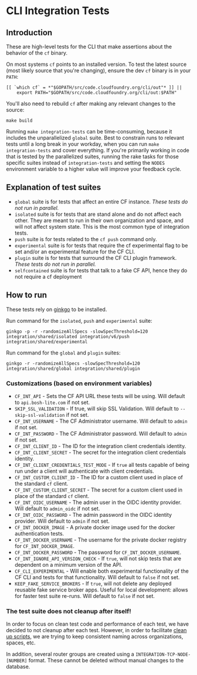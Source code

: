 # CLI Integration Tests

## Introduction

These are high-level tests for the CLI that make assertions about the behavior of the `cf` binary.

On most systems `cf` points to an installed version. To test the latest source (most likely source that you're changing), ensure the dev `cf` binary is in your `PATH`:

```
[[ `which cf` = *"$GOPATH/src/code.cloudfoundry.org/cli/out"* ]] || 
    export PATH="$GOPATH/src/code.cloudfoundry.org/cli/out:$PATH"
```

You'll also need to rebuild `cf` after making any relevant changes to the source:

```
make build
```

Running `make integration-tests` can be time-consuming, because it includes the unparallelized `global` suite. Best to constrain runs to relevant tests until a long break in your workday, when you can run `make integration-tests` and cover everything. If you're primarily working in code that is tested by the parallelized suites, running the rake tasks for those specific suites instead of `integration-tests` and setting the `NODES` environment variable to a higher value will improve your feedback cycle.

## Explanation of test suites
- `global` suite is for tests that affect an entire CF instance. *These tests do not run in parallel.*
- `isolated` suite is for tests that are stand alone and do not affect each other. They are meant to run in their own organization and space, and will not affect system state. This is the most common type of integration tests.
- `push` suite is for tests related to the `cf push` command only.
- `experimental` suite is for tests that require the cf experimental flag to be set and/or an experimental feature for the CF CLI.
- `plugin` suite is for tests that surround the CF CLI plugin framework. _These tests do not run in parallel._
- `selfcontained` suite is for tests that talk to a fake CF API, hence they do not require a cf deployment

## How to run
These tests rely on [ginkgo](https://github.com/onsi/ginkgo) to be installed.

Run command for the `isolated`, `push` and `experimental` suite:
```
ginkgo -p -r -randomizeAllSpecs -slowSpecThreshold=120 integration/shared/isolated integration/v6/push integration/shared/experimental
```

Run command for the `global` and `plugin` suites:
```
ginkgo -r -randomizeAllSpecs -slowSpecThreshold=120 integration/shared/global integration/shared/plugin
```

### Customizations (based on environment variables)

- `CF_INT_API` - Sets the CF API URL these tests will be using. Will default to `api.bosh-lite.com` if not set.
- `SKIP_SSL_VALIDATION` - If true, will skip SSL Validation. Will default to `--skip-ssl-validation` if not set.
- `CF_INT_USERNAME` - The CF Administrator username. Will default to `admin` if not set.
- `CF_INT_PASSWORD` - The CF Administrator password. Will default to `admin` if not set.
- `CF_INT_CLIENT_ID` - The ID for the integration client credentials identity.
- `CF_INT_CLIENT_SECRET` - The secret for the integration client credentials identity.
- `CF_INT_CLIENT_CREDENTIALS_TEST_MODE` - If `true` all tests capable of being run under a client will authenticate with client credentials.
- `CF_INT_CUSTOM_CLIENT_ID` - The ID for a custom client used in place of the standard `cf` client.
- `CF_INT_CUSTOM_CLIENT_SECRET` - The secret for a custom client used in place of the standard `cf` client.
- `CF_INT_OIDC_USERNAME` - The admin user in the OIDC identity provider. Will default to `admin_oidc` if not set.
- `CF_INT_OIDC_PASSWORD` - The admin password in the OIDC identity provider. Will default to `admin` if not set.
- `CF_INT_DOCKER_IMAGE` - A private docker image used for the docker authentication tests.
- `CF_INT_DOCKER_USERNAME` - The username for the private docker registry for `CF_INT_DOCKER_IMAGE`.
- `CF_INT_DOCKER_PASSWORD` - The password for `CF_INT_DOCKER_USERNAME`.
- `CF_INT_IGNORE_API_VERSION_CHECK` - If `true`, will not skip tests that are dependent on a minimum version of the API.
- `CF_CLI_EXPERIMENTAL` - Will enable both experimental functionality of the CF CLI and tests for that functionality. Will default to `false` if not set.
- `KEEP_FAKE_SERVICE_BROKERS` - If `true`, will not delete any deployed reusable fake service broker apps. Useful for local development: allows for faster test suite re-runs. Will default to `false` if not set.

### The test suite does not cleanup after itself!
In order to focus on clean test code and performance of each test, we have decided to not cleanup after each test. However, in order to facilitate [clean up scripts](https://github.com/cloudfoundry/cli-ci/blob/main/bin/cleanup-integration), we are trying to keep consistent naming across organizations, spaces, etc.

In addition, several router groups are created using a `INTEGRATION-TCP-NODE-[NUMBER]` format. These cannot be deleted without manual changes to the database.
 
